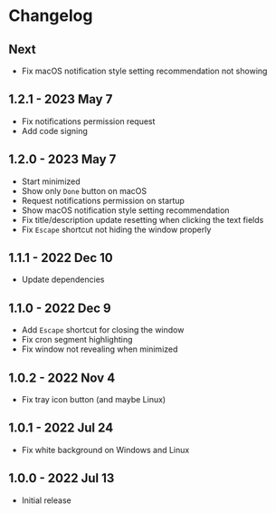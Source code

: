 # Changelog

## Next
- Fix macOS notification style setting recommendation not showing

## 1.2.1 - 2023 May 7
- Fix notifications permission request
- Add code signing

## 1.2.0 - 2023 May 7
- Start minimized
- Show only `Done` button on macOS
- Request notifications permission on startup
- Show macOS notification style setting recommendation
- Fix title/description update resetting when clicking the text fields
- Fix `Escape` shortcut not hiding the window properly

## 1.1.1 - 2022 Dec 10
- Update dependencies

## 1.1.0 - 2022 Dec 9
- Add `Escape` shortcut for closing the window
- Fix cron segment highlighting
- Fix window not revealing when minimized

## 1.0.2 - 2022 Nov 4
- Fix tray icon button (and maybe Linux)

## 1.0.1 - 2022 Jul 24
- Fix white background on Windows and Linux

## 1.0.0 - 2022 Jul 13
- Initial release
